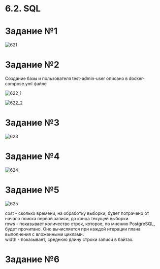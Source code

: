 # 6.2. SQL

# Задание №1

![621](https://user-images.githubusercontent.com/93032289/160243885-3fd153c8-7f7b-4b41-bbd8-09686ea2733c.jpg)

# Задание №2

Создание базы и пользователя test-admin-user описано в docker-compose.yml файле

![622_1](https://user-images.githubusercontent.com/93032289/160245820-a4ece2d5-9b5a-43f0-b147-fe894da8663b.jpg)

![622_2](https://user-images.githubusercontent.com/93032289/160245822-c1db8ae4-c157-4456-981d-64033c629a2d.jpg)

# Задание №3

![623](https://user-images.githubusercontent.com/93032289/160246153-225df915-8d80-4b8e-905e-6f381476a47c.jpg)

# Задание №4

![624](https://user-images.githubusercontent.com/93032289/160247559-9d48ada9-fc0e-4c2b-ae23-59b1825a3654.jpg)

# Задание №5

![625](https://user-images.githubusercontent.com/93032289/160248171-919c3c4c-65ea-4a1d-a2f8-71e89bd8e402.jpg)

cost - сколько времени, на обработку выборки, будет потрачено от начало поиска первой записи, до конца текущей выборки.    
rows - показывает количество строк, которое, по мнению PostgreSQL, будет прочитано. Оно вычисляется при каждой итерации плана выполнения с вложенными циклами.    
width - показывает, среднюю длину строки записи в байтах.    

# Задание №6



